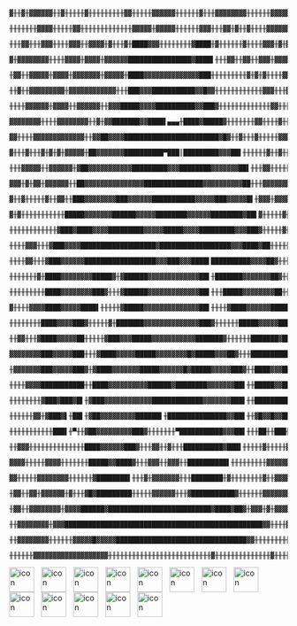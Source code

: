 ```

    ▓╫╫▓╫▓▓▓▓▓▓╫╫▓╫╫╫╫╫▓╫╫╫╫╫╫╫╫╫▓▓╫╫╫╫╫▓▓▓▓▓▓╫╫╫╫╫╫▓╫╫╫▓▓▓▓▓▓▓▓╫╫╫╫╫╫▓▓▓▓▓▓▓▓▓▓▓▓▓▓
    ╫╫╫╫╫╫╫▓▓▓▓╫╫╫╫╫▓▓╫╫╫╫╫╫╫╫╫╫╫╫╫▓▓▓▓▓╫▓▓▓▓▓╫╫╫╫╫╫▓▓▓╫╫╫▓▓╫▓╫╫▓╫╫╫╫▓▓▓▓▓▓▓▓▓▓▓▓▓▓▓
    ╫╫╫▓▓╫╫╫▓▓▓╫╫╫╫▓▓▓╫╫▓▓▓▓╫▓╫╫╫▓╫████▓▓▓╫╫╫╫╫╫╫╫▓████╫▓╫╫╫╫╫╫▓╫╫╫╫▓▓▓╫▓╫▓▓▓╫▓▓▓▓▓▓
    ▓╫▓▓▓▓▓▓▓▓╫╫╫╫▓▓▓▓╫▓▓▓▓╫▓▓▓▓▓▓████████████████▓████▌╫╫╫▓▓╫╫▓▓╫╫▓▓▓╫▓▓▓▓▓▓╫▓▓▓▓▓▓
    ╫▓▓╫╫▓▓▓▓▓╫▓▓▓▓╫▓▓▓▓▓▓▓╫▓▓▓▓▓╫████▓▓▓▓▓▓▓▓▓▓▓▓▓▓███╫╫╫╫╫╫╫╫╫▓╫▓╫▓╫╫╫╫▓▓▓▓▓▓▓▓▓▓▓
    ╫╫▓╫╫▓▓▓▓▓▓▓▓▓╫▓▓▓▓▓▓▓▓▓▓▓▓╫╫╫███▓▓▓███████████▓▓█▓▓╫╫╫╫╫╫╫╫╫╫╫╫▓▓▓╫╫╫▓▓▓▓╫╫▓╫▓▓
    ╫╫╫╫▓▓▓▓▓▓╫▓▓▓▓╫╫▓▓▓▓▓▓╫╫▓▓▓█████▓▓▓▓██████████▓▓███▓╫╫╫╫╫╫╫╫╫╫╫╫╫▓▓╫╫╫▓╫╫▓▓▓▓▓▓
    ▓▓▓▓▓▓▓▓╫╫╫╫▓▓▓▓▓▓▓▓╫╫▓╫▓▓███████▓▓████▌▄▄▄╫████▓█████▓╫╫╫╫╫╫╫▓▓╫╫╫╫▓╫╫╫╫╫╫▓▓▓▓▓
    ▓▓╫╫╫╫▓▓▓▓▓▓▓▓▓▓▓▓▓╫╫▓▓██▓▓▓▓████████████████████████▓█▓╫╫▓╫╫╫▓╫╫╫╫╫▓▓▓▓▓▓▓▓▓▓▓╫
    ▓╫╫╫▓╫╫╫▓╫▓╫▓╫▓▓▓▓▓╫██▓▓▓▓▓▓▓██████████▀███║█████████▓▓▓██▌╫╫╫╫╫╫▓╫╫▓╫╫▓▓▓▓╫▓▓╫▓
    ╫╫╫▓▓▓▓▓╫╫▓▓▓▓▓▓╫▓██▓▓▓▓▓▓▓▓▓▓▓█████████▓▓▓████████▓▓▓▓▓▓▓██▌╫╫╫▓▓╫╫╫╫╫▓▓▓▓▓▓▓╫▓
    ▓▓▓╫▓╫▓▓╫▓▓▓▓▓▓╫╫██▓▓▓▓▓▓▓▓▓▓▓▓▓▓▓███████████████▓▓▓▓▓▓▓▓▓▓██╫╫╫▓▓▓▓▓▓▓▓▓▓▓╫╫╫▓▓
    ▓╫╫▓╫╫╫╫╫▓╫╫▓▓╫╫███▓▓▓▓▓▓▓▓███▓▓▓▓▓▓███████████▓▓▓▓▓███▓▓▓▓▓█▌╫▓▓▓╫▓▓▓▓▓╫╫▓▓▓▓▓▓
    ▓╫▓╫╫╫╫╫╫╫╫╫╫╫█████▓▓▓▓▓▓▓██████▓▓▓▓▓████████▓▓▓▓▓▓████████▓██▌▓╫╫╫╫╫▓╫▓▓▓▓▓▓▓▓▓
    ╫╫╫╫╫╫╫╫╫╫╫╫▓███▓████▓▓▓▓█████████▓▓▓▓▓█████▓▓▓▓█████████▓▓▓███▓╫╫╫╫╫▓╫▓▓▓▓▓▓▓▓▓
    ╫╫╫╫▓▓▓╫╫╫▓███▓▓▓▓███████████████████▓██████████████████▓▓▓████▓██╫╫╫╫╫╫╫╫╫╫▓▓▓▓
    ╫╫╫╫▓▓╫╫╫▓███▓▓▓▓▓▓██████████████████▓▓▓███▓▓▓████▌██████████▓▓▓▓██▓╫╫╫▓▓▓╫╫▓▓▓▓
    ╫╫╫╫╫╫╫▓╫████▓▓▓▓▓▓▓▓█████▓╫▓██████▓▓▓▓▓▓▓▓▓▓▓▓▓██▌╫███████▓▓▓▓▓▓▓██▓╫╫╫╫╫╫▓▓▓▓▓
    ╫╫╫╫╫╫╫╫╫████▓▓▓▓▓▓▓▓███▓╫╫╫▓██████▓▓▓▓▓▓▓▓▓▓▓▓▓██▌╫╫╫█████▓▓▓▓▓▓▓▓██╫╫╫╫╫▓▓▓▓▓▓
    ▓╫╫╫╫▓▓▓▓████▓▓▓▓▓████▌╫╫╫╫╫▓█████▓▓▓▓▓▓▓▓▓▓▓▓▓▓██▌╫╫╫╫▓████▓▓▓▓▓▓████▌╫╫╫▓╫▓▓╫▓
    ╫╫╫╫╫╫╫╫████▓▓▓▓███▓╫╫╫╫╫▓╫███████▓▓▓▓▓▓▓▓▓▓▓▓▓▓███▓╫╫╫╫╫╫█████▓▓▓▓▓██▌▓▓▓▓╫▓▓╫▓
    ╫╫▓▓╫╫╫▓████▓▓▓▓▓██╫╫╫╫╫▓███▓▓▓█████▓▓▓▓▓▓▓▓▓▓▓███████▓╫╫╫╫╫╫███████▓██╫▓▓╫╫╫╫╫▓
    ▓▓▓▓▓▓▓▓███▓▓▓▓▓███╫╫╫▓████▓▓▓▓▓█████▓▓▓▓▓▓▓▓█▓█████▓▓▓██▓╫╫╫██████████▓╫╫╫╫╫╫▓▓
    ╫▓▓▓▓▓▓▓███▓▓▓▓▓███▓╫▓████▓▓▓▓▓▓▓█████▓▓▓▓▓▓█▓█████▓▓▓▓▓███▓╫╫████▓▓▓███╫╫╫╫▓▓▓▓
    ╫╫╫╫▓▓▓▓███████████╫╫████▓▓▓▓▓▓▓▓▓▓██████▓████████▓▓▓▓▓▓▓██▌╫╫█████▓▓███╫╫╫╫╫▓▓▓
    ╫╫╫╫╫╫╫╫▓███▓███▓█▌╫▓███▓▓▓▓▓▓▓▓▓▓▓▓█████████████▓▓▓▓▓▓▓███▌╫╫█████████▓╫╫╫╫▓▓▓▓
    ╫╫╫╫╫╫▓▓╫▓███▓▌╫██▌╫▓██▓▓▓▓▓▓▓▓▓██████▌╫███████████████▓▓██▌╫╫▓█▓▓█▓▓██╫╫╫▓▓▓▓▓▓
    ╫╫╫╫╫╫╫╫╫╫╫███▌╫▀╫╫▓██▓▓▓▓▓▓▓▓▓███▓╫╫╫╫╫╫╫▀███████████▓▓▓██▌╫╫╫██╫╫███╫╫▓▓▓▓▓▓▓▓
    ╫╫▓▓▓╫╫╫╫╫╫╫╫╫╫╫╫╫╫████▓▓▓▓▓▓███▓╫╫╫▓▓╫╫▓╫╫╫██████████▓███▌╫╫╫╫╫▓╫╫╫╫╫▓▓▓▓▓▓▓▓▓▓
    ▓▓▓▓╫╫╫╫╫▓▓▓▓╫╫╫╫╫╫╫█████▓▓████▓╫╫╫▓▓▓╫╫▓▓▓╫╫██████████▌╫╫╫╫╫╫╫╫╫▓▓▓▓▓▓▓▓▓▓▓▓▓▓▓
    ▓▓╫╫╫╫╫▓▓▓▓▓▓▓▓╫╫╫╫╫╫▓████████▌╫╫╫▓╫▓▓▓▓▓▓▓╫╫╫████████╫▓╫╫╫╫╫╫╫╫▓╫╫▓▓▓▓╫╫▓▓▓▓▓▓▓
    ╫▓▓╫╫▓▓╫▓▓▓▓▓▓╫▓╫╫╫▓█▓█████████╫╫╫╫╫▓▓▓▓▓▓╫╫╫▓███████████▓╫╫╫╫╫╫▓▓▓▓▓▓▓▓╫╫▓▓▓▓▓▓
    ╫▓▓╫╫▓▓▓▓▓▓▓▓╫▓▓▓▓██████▓██████████████████████████▓████▓██▓╫▓▓▓╫▓╫▓▓▓▓▓▓▓╫▓▓▓▓▓
    ╫╫▓▓▓▓▓▓▓▓╫▓▓▓██████████████████████████████████████████████████▓▓╫╫╫╫▓▓╫╫╫╫▓▓▓▓
    ╫╫▓▓▓▓▓▓▓▓╫╫╫╫╫╫▓▓▓▓▓█▓▓▓▓▓█████████████████████████████████▓▓╫╫╫╫╫╫╫╫╫╫▓▓╫╫▓▓▓▓
    ╫╫╫╫╫╫▓▓▓▓▓▓▓▓▓▓▓▓▓▓▓▓▓▓▓╫╫╫╫╫╫╫╫╫╫╫╫╫╫╫╫╫╫╫╫╫╫╫╫╫╫▓╫╫╫╫╫╫╫╫╫╫╫╫╫╫▓╫╫╫╫╫▓╫▓▓▓╫▓▓

```




<img align="left" alt="icon" width="45px" style="padding-right:10px;" src="https://cdn.jsdelivr.net/gh/devicons/devicon@latest/icons/cplusplus/cplusplus-original.svg" />
<img align="left" alt="icon" width="45px" style="padding-right:10px;"  src="https://cdn.jsdelivr.net/gh/devicons/devicon@latest/icons/csharp/csharp-original.svg" />
<img align="left" alt="icon" width="45px" style="padding-right:10px;"
src="https://cdn.jsdelivr.net/gh/devicons/devicon@latest/icons/javascript/javascript-original.svg" />
<img align="left" alt="icon" width="45px" style="padding-right:10px;"
src="https://cdn.jsdelivr.net/gh/devicons/devicon@latest/icons/nodejs/nodejs-original-wordmark.svg" />
<img align="left" alt="icon" width="45px" style="padding-right:10px;"          
src="https://cdn.jsdelivr.net/gh/devicons/devicon@latest/icons/python/python-original.svg" />
<img align="left" alt="icon" width="45px" style="padding-right:10px;"
src="https://cdn.jsdelivr.net/gh/devicons/devicon@latest/icons/oracle/oracle-original.svg" />
<img align="left" alt="icon" width="45px" style="padding-right:10px;"
src="https://cdn.jsdelivr.net/gh/devicons/devicon@latest/icons/mongodb/mongodb-original-wordmark.svg" />
<img align="left" alt="icon" width="45px" style="padding-right:10px;"
src="https://cdn.jsdelivr.net/gh/devicons/devicon@latest/icons/html5/html5-original.svg" />
<img align="left" alt="icon" width="45px" style="padding-right:10px;"
src="https://cdn.jsdelivr.net/gh/devicons/devicon@latest/icons/unity/unity-original.svg"/>
<img align="left" alt="icon" width="45px" style="padding-right:10px;"
src="https://cdn.jsdelivr.net/gh/devicons/devicon@latest/icons/visualstudio/visualstudio-original.svg" />
<img align="left" alt="icon" width="45px" style="padding-right:10px;"
src="https://cdn.jsdelivr.net/gh/devicons/devicon@latest/icons/vscode/vscode-original.svg" />
<img align="left" alt="icon" width="45px" style="padding-right:10px;"
src="https://cdn.jsdelivr.net/gh/devicons/devicon@latest/icons/github/github-original.svg" />
<img align="left" alt="icon" width="45px" style="padding-right:10px;"
src="https://cdn.jsdelivr.net/gh/devicons/devicon@latest/icons/linux/linux-original.svg" />
<br />




